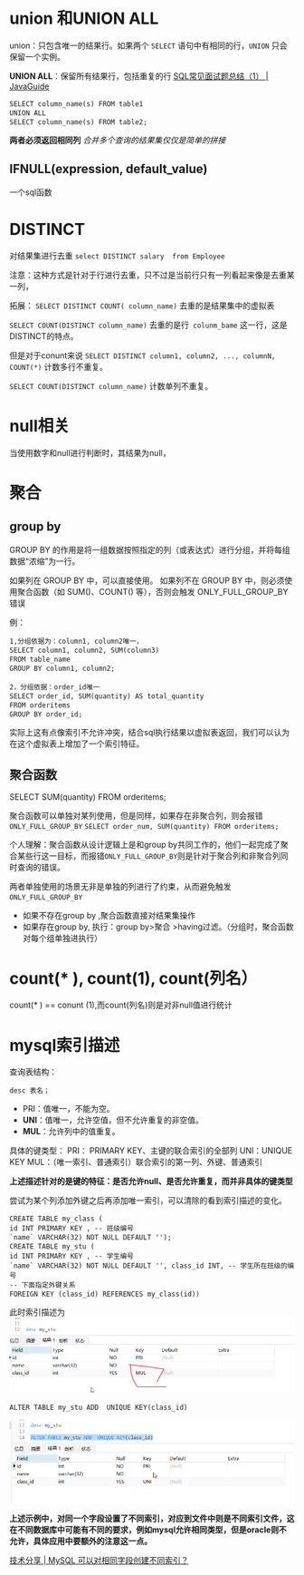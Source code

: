 # union 和**UNION ALL**

union：只包含唯一的结果行。如果两个 `SELECT` 语句中有相同的行，`UNION` 只会保留一个实例。

**UNION ALL**：保留所有结果行，包括重复的行
[SQL常见面试题总结（1） | JavaGuide](https://javaguide.cn/database/sql/sql-questions-01.html#组合查询)

```
SELECT column_name(s) FROM table1
UNION ALL
SELECT column_name(s) FROM table2;
```

**两者必须返回相同列**
*合并多个查询的结果集仅仅是简单的拼接*


## IFNULL(expression, default_value)
一个sql函数



# DISTINCT
对结果集进行去重
`select DISTINCT salary  from Employee `

注意：这种方式是针对于行进行去重，只不过是当前行只有一列看起来像是去重某一列，


拓展：
`SELECT DISTINCT COUNT( column_name)`  去重的是结果集中的虚拟表

`SELECT COUNT(DISTINCT column_name)` 去重的是行` colunm_bame` 这一行，这是DISTINCT的特点。


但是对于conunt来说
`SELECT DISTINCT column1, column2, ..., columnN, COUNT(*)` 计数多行不重复。

`SELECT COUNT(DISTINCT column_name)` 计数单列不重复。




# null相关

当使用数字和null进行判断时，其结果为null，


# 聚合
## group by

GROUP BY 的作用是将一组数据按照指定的列（或表达式）进行分组，并将每组数据“浓缩”为一行。

如果列在 GROUP BY 中，可以直接使用。
如果列不在 GROUP BY 中，则必须使用聚合函数（如 SUM()、COUNT() 等），否则会触发 ONLY_FULL_GROUP_BY 错误


例：

```
1,分组依据为：column1, column2唯一，
SELECT column1, column2, SUM(column3)
FROM table_name
GROUP BY column1, column2;

2，分组依据：order_id唯一
SELECT order_id, SUM(quantity) AS total_quantity
FROM orderitems
GROUP BY order_id;
```

实际上这有点像索引不允许冲突，结合sql执行结果以虚拟表返回，我们可以认为在这个虚拟表上增加了一个索引特征。

## 聚合函数

SELECT SUM(quantity) FROM orderitems;

聚合函数可以单独对某列使用，但是同样，如果存在非聚合列，则会报错`ONLY_FULL_GROUP_BY`
`SELECT order_num, SUM(quantity) FROM orderitems;`

个人理解：聚合函数从设计逻辑上是和group by共同工作的，他们一起完成了聚合某些行这一目标，而报错`ONLY_FULL_GROUP_BY`则是针对于聚合列和非聚合列同时查询的错误。

两者单独使用的场景无非是单独的列进行了约束，从而避免触发`ONLY_FULL_GROUP_BY`


- 如果不存在group by ,聚合函数直接对结果集操作
- 如果存在group by, 执行：group by>聚合 >having过滤。（分组时，聚合函数对每个组单独进执行）




# count(* ), count(1), count(列名）
count(* )  == conunt (1),而count(列名)则是对非null值进行统计



# mysql索引描述

查询表结构：
```
desc 表名；
```

- PRI：值唯一，不能为空。
- **UNI**：值唯一，允许空值，但不允许重复的非空值。
- **MUL**：允许列中的值重复。

具体的键类型：
PRI： PRIMARY KEY、主键的联合索引的全部列
UNI：UNIQUE KEY
MUL：（唯一索引、普通索引）联合索引的第一列、外键、普通索引


**上述描述针对的是键的特征：是否允许null、是否允许重复，而并非具体的键类型**


尝试为某个列添加外键之后再添加唯一索引，可以清除的看到索引描述的变化。
```
CREATE TABLE my_class (
id INT PRIMARY KEY , -- 班级编号
`name` VARCHAR(32) NOT NULL DEFAULT '');
CREATE TABLE my_stu (
id INT PRIMARY KEY , -- 学生编号
`name` VARCHAR(32) NOT NULL DEFAULT '', class_id INT, -- 学生所在班级的编号
-- 下面指定外键关系
FOREIGN KEY (class_id) REFERENCES my_class(id))
```

此时索引描述为
![](img/Pasted%20image%2020250210112921.png)

```
ALTER TABLE my_stu ADD  UNIQUE KEY(class_id)
```

![](img/Pasted%20image%2020250210113217.png)


**上述示例中，对同一个字段设置了不同索引，对应到文件中则是不同索引文件，这在不同数据库中可能有不同的要求，例如mysql允许相同类型，但是oracle则不允许，具体应用中要额外的注意这一点。**

[技术分享 | MySQL 可以对相同字段创建不同索引？](https://opensource.actionsky.com/技术分享-mysql-可以对相同字段创建不同索引？/)





